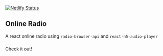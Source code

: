 [![Netlify Status](https://api.netlify.com/api/v1/badges/789ad1d3-2612-4c6e-a1c2-9326c192bad6/deploy-status)](https://app.netlify.com/sites/online-radio/deploys)

## Online Radio

A react online radio using `radio-browser-api` and `react-h5-audio-player`

###

Check it out!

